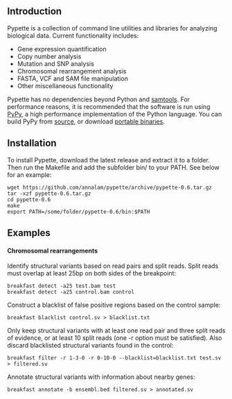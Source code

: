 Introduction
------------

Pypette is a collection of command line utilities and libraries for analyzing biological data. Current functionality includes:
  * Gene expression quantification
  * Copy number analysis
  * Mutation and SNP analysis
  * Chromosomal rearrangement analysis
  * FASTA, VCF and SAM file manipulation
  * Other miscellaneous functionality

Pypette has no dependencies beyond Python and [samtools](https://github.com/samtools/samtools). For performance reasons, it is recommended that the software is run using [PyPy](http://pypy.org/), a high performance implementation of the Python language. You can build PyPy from [source](http://pypy.org/download.html#building-from-source), or download [portable binaries](https://github.com/squeaky-pl/portable-pypy).  

Installation
------------

To install Pypette, download the latest release and extract it to a folder. Then run the Makefile and add the subfolder bin/ to your PATH. See below for an example:

    wget https://github.com/annalam/pypette/archive/pypette-0.6.tar.gz
    tar -xzf pypette-0.6.tar.gz
    cd pypette-0.6
    make
    export PATH=/some/folder/pypette-0.6/bin:$PATH

Examples
--------

#### Chromosomal rearrangements

Identify structural variants based on read pairs and split reads. Split reads must overlap at least 25bp on both sides of the breakpoint:

    breakfast detect -a25 test.bam test
    breakfast detect -a25 control.bam control

Construct a blacklist of false positive regions based on the control sample:

    breakfast blacklist control.sv > blacklist.txt

Only keep structural variants with at least one read pair and three split reads of evidence, or at least 10 split reads (one -r option must be satisfied). Also discard blacklisted structural variants found in the control:

    breakfast filter -r 1-3-0 -r 0-10-0 --blacklist=blacklist.txt test.sv > filtered.sv

Annotate structural variants with information about nearby genes:

    breakfast annotate -b ensembl.bed filtered.sv > annotated.sv
